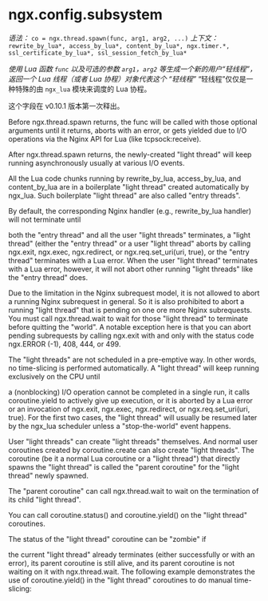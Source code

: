 # ngx.config.subsystem

*语法：* `co = ngx.thread.spawn(func, arg1, arg2, ...)`
*上下文：* `rewrite_by_lua*, access_by_lua*, content_by_lua*, ngx.timer.*, ssl_certificate_by_lua*, ssl_session_fetch_by_lua*`

*使用 Lua 函数 `func` 以及可选的参数 `arg1`，`arg2` 等生成一个新的用户“轻线程”，返回一个 Lua 线程（或者 Lua 协程）对象代表这个 “轻线程”*
“轻线程”仅仅是一种特殊的由 `ngx_lua` 模块来调度的 Lua 协程。

这个字段在 v0.10.1 版本第一次释出。

Before ngx.thread.spawn returns, the func will be called with those optional arguments until it returns, aborts with an error, or gets yielded due to I/O operations via the Nginx API for Lua (like tcpsock:receive).

After ngx.thread.spawn returns, the newly-created "light thread" will keep running asynchronously usually at various I/O events.

All the Lua code chunks running by rewrite_by_lua, access_by_lua, and content_by_lua are in a boilerplate "light thread" created automatically by ngx_lua. Such boilerplate "light thread" are also called "entry threads".

By default, the corresponding Nginx handler (e.g., rewrite_by_lua handler) will not terminate until

both the "entry thread" and all the user "light threads" terminates,
a "light thread" (either the "entry thread" or a user "light thread" aborts by calling ngx.exit, ngx.exec, ngx.redirect, or ngx.req.set_uri(uri, true), or
the "entry thread" terminates with a Lua error.
When the user "light thread" terminates with a Lua error, however, it will not abort other running "light threads" like the "entry thread" does.

Due to the limitation in the Nginx subrequest model, it is not allowed to abort a running Nginx subrequest in general. So it is also prohibited to abort a running "light thread" that is pending on one ore more Nginx subrequests. You must call ngx.thread.wait to wait for those "light thread" to terminate before quitting the "world". A notable exception here is that you can abort pending subrequests by calling ngx.exit with and only with the status code ngx.ERROR (-1), 408, 444, or 499.

The "light threads" are not scheduled in a pre-emptive way. In other words, no time-slicing is performed automatically. A "light thread" will keep running exclusively on the CPU until

a (nonblocking) I/O operation cannot be completed in a single run,
it calls coroutine.yield to actively give up execution, or
it is aborted by a Lua error or an invocation of ngx.exit, ngx.exec, ngx.redirect, or ngx.req.set_uri(uri, true).
For the first two cases, the "light thread" will usually be resumed later by the ngx_lua scheduler unless a "stop-the-world" event happens.

User "light threads" can create "light threads" themselves. And normal user coroutines created by coroutine.create can also create "light threads". The coroutine (be it a normal Lua coroutine or a "light thread") that directly spawns the "light thread" is called the "parent coroutine" for the "light thread" newly spawned.

The "parent coroutine" can call ngx.thread.wait to wait on the termination of its child "light thread".

You can call coroutine.status() and coroutine.yield() on the "light thread" coroutines.

The status of the "light thread" coroutine can be "zombie" if

the current "light thread" already terminates (either successfully or with an error),
its parent coroutine is still alive, and
its parent coroutine is not waiting on it with ngx.thread.wait.
The following example demonstrates the use of coroutine.yield() in the "light thread" coroutines to do manual time-slicing: